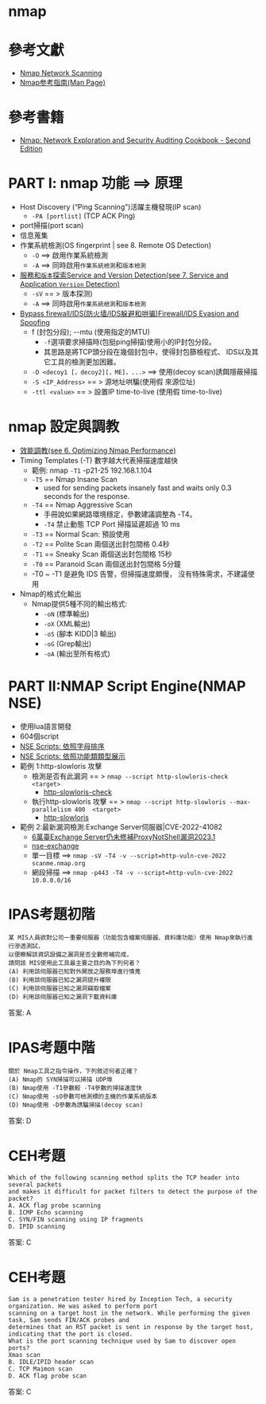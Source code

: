# nmap

# 參考文獻
- [Nmap Network Scanning](https://nmap.org/book/toc.html)
- [Nmap参考指南(Man Page)](https://nmap.org/man/zh/index.html)


# 參考書籍
- [Nmap: Network Exploration and Security Auditing Cookbook - Second Edition]()
# PART I: nmap 功能 ==> 原理
- Host Discovery (“Ping Scanning”)活躍主機發現(IP scan)
  - `-PA [portlist]`  (TCP ACK Ping) 
- port掃描(port scan)
- 信息蒐集
- 作業系統檢測(OS fingerprint | see  8. Remote OS Detection)
  - `-O` ==> 啟用作業系統檢測
  - `-A` ==> 同時啟用`作業系統檢測`和`版本檢測`
- [服務和`版本`探索Service and Version Detection(see  7. Service and Application `Version` Detection)](https://nmap.org/man/zh/man-version-detection.html)
  - `-sV` == > 版本探测)
  - `-A` ==> 同時啟用`作業系統檢測`和`版本檢測`
- [Bypass firewall/IDS(防火墙/IDS躲避和哄骗)Firewall/IDS Evasion and Spoofing](https://nmap.org/man/zh/man-bypass-firewalls-ids.html)
  - f (封包分段); --mtu (使用指定的MTU)
    - `-f`選項要求掃描時(包挺ping掃描)使用小的IP封包分段。
    - 其思路是將TCP頭分段在幾個封包中，使得封包篩檢程式、 IDS以及其它工具的檢測更加困難。
  - `-D <decoy1 [，decoy2][，ME]，...>`  ==> 使用(decoy scan)誘餌隱蔽掃描
  - `-S <IP_Address>` == > 源地址哄騙(使用假 來源位址)
  - `-ttl <value>` == > 設置IP time-to-live (使用假 time-to-live)

# nmap 設定與調教
- [效能調教(see 6. Optimizing Nmap Performance)](https://nmap.org/book/performance.html)
- Timing Templates (-T)  數字越大代表掃描速度越快
  - 範例: nmap `-T1`  -p21-25  192.168.1.104
  - `-T5` == Nmap Insane Scan
    - used for sending packets insanely fast and waits only 0.3 seconds for the response.
  - `-T4` == Nmap Aggressive Scan
    - 手冊說如果網路環境穩定，參數建議調整為 -T4。
    - `-T4` 禁止動態 TCP Port 掃描延遲超過 10 ms
  - `-T3` == Normal Scan: 預設使用
  - `-T2` == Polite Scan 兩個送出封包間格 0.4秒
  - `-T1` == Sneaky Scan 兩個送出封包間格 15秒
  - `-T0` == Paranoid Scan 兩個送出封包間格 5分鐘
  - -T0 ~ -T1 是避免 IDS 告警，但掃描速度頗慢， 沒有特殊需求，不建議使用
- Nmap的格式化輸出
  - Nmap提供5種不同的輸出格式:
    - `-oN` <filespec>(標準輸出)
    - `-oX` <filespec>(XML輸出)
    - `-oS` <filespec>(腳本 KIDD|3 輸出)
    - `-oG` <filespec>(Grep輸出)
    - `-oA` <basename>(輸出至所有格式)
# PART II:NMAP Script Engine(NMAP NSE)
- 使用lua語言開發
- 604個script
- [NSE Scripts: 依照字母排序](https://nmap.org/nsedoc/scripts/)
- [NSE Scripts: 依照功能類類型展示](NMAP_NSE.md)
- 範例 1:http-slowloris 攻擊
  - 檢測是否有此漏洞 == > `nmap --script http-slowloris-check <target>`
    - [http-slowloris-check](https://nmap.org/nsedoc/scripts/http-slowloris-check.html)
  - 執行http-slowloris 攻擊 == > `nmap --script http-slowloris --max-parallelism 400  <target>`
    - [http-slowloris](https://nmap.org/nsedoc/scripts/http-slowloris.html) 
- 範例 2:最新漏洞檢測:Exchange Server伺服器|CVE-2022-41082
  - [6萬臺Exchange Server仍未修補ProxyNotShell漏洞2023.1](https://www.ithome.com.tw/news/154989)
  - [nse-exchange](https://github.com/Diverto/nse-exchange)
  - 單一目標 ==> `nmap -sV -T4 -v --script=http-vuln-cve-2022 scanme.nmap.org`
  - 網段掃描 ==> `nmap -p443 -T4 -v --script=http-vuln-cve-2022 10.0.0.0/16 `

  

# IPAS考題初階
```
某 MIS人員欲對公司一重要伺服器（功能包含檔案伺服器、資料庫功能）使用 Nmap來執行進行滲透測試，
以便瞭解該資訊設備之漏洞是否全數修補完成，
請問該 MIS使用此工具最主要之目的為下列何者？
(A) 利用該伺服器已知對外開放之服務埠進行情蒐
(B) 利用該伺服器已知之漏洞提升權限
(C) 利用該伺服器已知之漏洞竊取檔案
(D) 利用該伺服器已知之漏洞下載資料庫
```
答案: A

# IPAS考題中階  
```
關於 Nmap工具之指令操作，下列敘述何者正確？
(A) Nmap的 SYN掃描可以掃描 UDP埠
(B) Nmap使用 -T1參數較 -T4參數的掃描速度快
(C) Nmap使用 -sO參數可檢測標的主機的作業系統版本
(D) Nmap使用 -D參數為誘騙掃描(decoy scan)
```
答案: D

# CEH考題 
```
Which of the following scanning method splits the TCP header into several packets
and makes it difficult for packet filters to detect the purpose of the packet?
A. ACK flag probe scanning
B. ICMP Echo scanning
C. SYN/FIN scanning using IP fragments
D. IPID scanning
```
答案: C

# CEH考題 
```
Sam is a penetration tester hired by Inception Tech, a security organization. He was asked to perform port
scanning on a target host in the network. While performing the given task, Sam sends FIN/ACK probes and
determines that an RST packet is sent in response by the target host, indicating that the port is closed.
What is the port scanning technique used by Sam to discover open ports?
Xmas scan
B. IDLE/IPID header scan
C. TCP Maimon scan
D. ACK flag probe scan
```
答案: C
